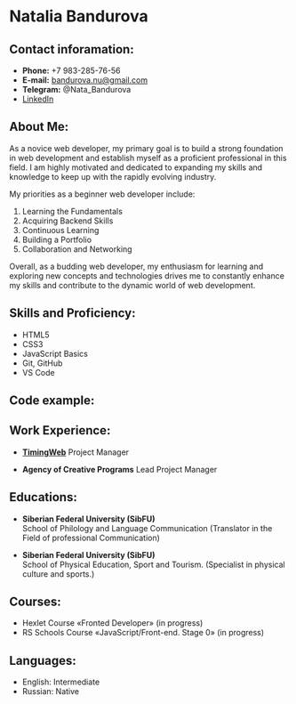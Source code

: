 # Natalia Bandurova 

## Contact inforamation:

* **Phone:** +7 983-285-76-56  
* **E-mail:** bandurova.nu@gmail.com  
* **Telegram:** @Nata_Bandurova  
* [LinkedIn](https://www.linkedin.com/in/natalia-bandurova-33b13b265/)

## About Me:

As a novice web developer, my primary goal is to build a strong foundation in web development and establish myself as a proficient professional in this field. I am highly motivated and dedicated to expanding my skills and knowledge to keep up with the rapidly evolving industry.

My priorities as a beginner web developer include:

1. Learning the Fundamentals
2. Acquiring Backend Skills
3. Continuous Learning
4. Building a Portfolio
5. Collaboration and Networking

Overall, as a budding web developer, my enthusiasm for learning and exploring new concepts and technologies drives me to constantly enhance my skills and contribute to the dynamic world of web development.

## Skills and Proficiency:

* HTML5
* CSS3
* JavaScript Basics
* Git, GitHub
* VS Code

## Code example:

## Work Experience:

* **[TimingWeb](https://timingweb.com/)**
  Project Manager
  
* **Agency of Creative Programs**
Lead Project Manager

## Educations:
* **Siberian Federal University (SibFU)**	
School of Philology and Language Communication (Translator in the Field of professional Communication)  

* **Siberian Federal University (SibFU)**	
School of Physical Education, Sport and Tourism. (Specialist in physical culture and sports.)

## Courses:

* Hexlet Course «Fronted Developer» (in progress)
* RS Schools Course «JavaScript/Front-end. Stage 0» (in progress)

## Languages:

* English: Intermediate
* Russian: Native